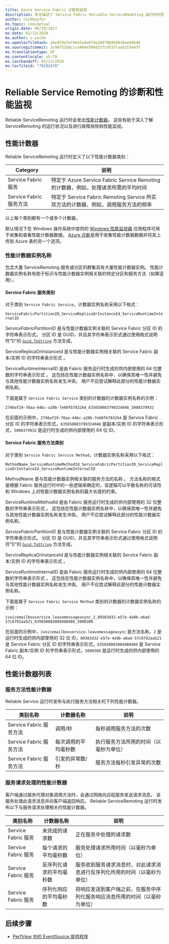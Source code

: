 ```yaml
---
title: Azure Service Fabric 诊断和监视
description: 本文描述了 Service Fabric Reliable ServiceRemoting 运行时的性能监视功能，例如由其发出的性能计数器。
author: rockboyfor
ms.topic: conceptual
origin.date: 06/29/2017
ms.date: 01/13/2020
ms.author: v-yeche
ms.openlocfilehash: a5e874e3ef96e5a4e074a28070b8b9818ee04b40
ms.sourcegitcommit: 3c98f52b6ccca469e598d327cd537caab2fde83f
ms.translationtype: HT
ms.contentlocale: zh-CN
ms.lasthandoff: 03/13/2020
ms.locfileid: "79292470"
---
```

# <a name="diagnostics-and-performance-monitoring-for-reliable-service-remoting"></a>Reliable Service Remoting 的诊断和性能监视
Reliable ServiceRemoting 运行时会发出[性能计数器](https://msdn.microsoft.com/library/system.diagnostics.performancecounter.aspx)。 这些有助于深入了解 ServiceRemoting 的运行状况以及进行故障排除和性能监视。

## <a name="performance-counters"></a>性能计数器
Reliable ServiceRemoting 运行时定义了以下性能计数器类别：

| Category | 说明 |
| --- | --- |
| Service Fabric 服务 |特定于 Azure Service Fabric Service Remoting 的计数器，例如，处理请求所需的平均时间 |
| Service Fabric 服务方法 |特定于 Service Fabric Remoting Service 所实现方法的计数器，例如，调用服务方法的频率 |

以上每个类别都有一个或多个计数器。

默认情况下在 Windows 操作系统中提供的 [Windows 性能监视器](https://technet.microsoft.com/library/cc749249.aspx) 应用程序可用于收集和查看性能计数器数据。 [Azure 诊断](../cloud-services/cloud-services-dotnet-diagnostics.md)是用于收集性能计数器数据并将其上传到 Azure 表的另一个选项。

### <a name="performance-counter-instance-names"></a>性能计数器实例名称
包含大量 ServiceRemoting 服务或分区的群集具有大量性能计数器实例。 性能计数器实例名称有助于标识与性能计数器实例相关联的特定分区和服务方法（如果适用）。

#### <a name="service-fabric-service-category"></a>Service Fabric 服务类别
对于类别 `Service Fabric Service`，计数器实例名称采用以下格式：

`ServiceFabricPartitionID_ServiceReplicaOrInstanceId_ServiceRuntimeInternalID`

*ServiceFabricPartitionID* 是与性能计数器实例关联的 Service Fabric 分区 ID 的字符串表示形式。 分区 ID 是 GUID，并且其字符串表示形式通过使用格式说明符“D”的 [`Guid.ToString`](https://msdn.microsoft.com/library/97af8hh4.aspx) 方法生成。

ServiceReplicaOrInstanceId 是与性能计数器实例相关联的 Service Fabric 副本/实例 ID 的字符串表示形式  。

ServiceRuntimeInternalID 是由 Fabric 服务运行时生成的供内部使用的 64 位整数的字符串表示形式  。 这包括在性能计数器实例名称中，以确保其唯一性并避免与其他性能计数器实例名称发生冲突。 用户不应尝试解释此部分的性能计数器实例名称。

下面是属于 `Service Fabric Service` 类别的计数器的计数器实例名称的示例：

`2740af29-78aa-44bc-a20b-7e60fb783264_635650083799324046_5008379932`

在前面的示例中，`2740af29-78aa-44bc-a20b-7e60fb783264` 是 Service Fabric 分区 ID 的字符串表示形式，`635650083799324046` 是副本/实例 ID 的字符串表示形式，`5008379932` 是运行时生成的供内部使用的 64 位 ID。

#### <a name="service-fabric-service-method-category"></a>Service Fabric 服务方法类别
对于类别 `Service Fabric Service Method`，计数器实例名称采用以下格式：

`MethodName_ServiceRuntimeMethodId_ServiceFabricPartitionID_ServiceReplicaOrInstanceId_ServiceRuntimeInternalID`

MethodName 是与性能计数器实例相关联的服务方法的名称  。 方法名称的格式是根据 Fabric 服务运行时中的一些逻辑来确定的，该逻辑可以平衡名称的可读性和 Windows 上对性能计数器实例名称的最大长度的约束。

ServiceRuntimeMethodId 是由 Fabric 服务运行时生成的供内部使用的 32 位整数的字符串表示形式  。 这包括在性能计数器实例名称中，以确保其唯一性并避免与其他性能计数器实例名称发生冲突。 用户不应尝试解释此部分的性能计数器实例名称。

*ServiceFabricPartitionID* 是与性能计数器实例关联的 Service Fabric 分区 ID 的字符串表示形式。 分区 ID 是 GUID，并且其字符串表示形式通过使用格式说明符“D”的 [`Guid.ToString`](https://msdn.microsoft.com/library/97af8hh4.aspx) 方法生成。

ServiceReplicaOrInstanceId 是与性能计数器实例相关联的 Service Fabric 副本/实例 ID 的字符串表示形式  。

ServiceRuntimeInternalID 是由 Fabric 服务运行时生成的供内部使用的 64 位整数的字符串表示形式  。 这包括在性能计数器实例名称中，以确保其唯一性并避免与其他性能计数器实例名称发生冲突。 用户不应尝试解释此部分的性能计数器实例名称。

下面是属于 `Service Fabric Service Method` 类别的计数器的计数器实例名称的示例：

`ivoicemailboxservice.leavemessageasync_2_89383d32-e57e-4a9b-a6ad-57c6792aa521_635650083804480486_5008380`

在前面的示例中，`ivoicemailboxservice.leavemessageasync` 是方法名称，`2` 是运行时生成的供内部使用的 32 位 ID，`89383d32-e57e-4a9b-a6ad-57c6792aa521` 是 Service Fabric 分区 ID 的字符串表示形式，`635650083804480486` 是 Service Fabric 副本/实例 ID 的字符串表示形式，`5008380` 是运行时生成的供内部使用的 64 位 ID。

## <a name="list-of-performance-counters"></a>性能计数器列表
### <a name="service-method-performance-counters"></a>服务方法性能计数器

Reliable Service 运行时发布与执行服务方法相关的下列性能计数器。

| 类别名称 | 计数器名称 | 说明 |
| --- | --- | --- |
| Service Fabric 服务方法 |调用/秒 |每秒调用服务方法的次数 |
| Service Fabric 服务方法 |每次调用的平均毫秒数 |执行服务方法所用的时间（以毫秒为单位） |
| Service Fabric 服务方法 |引发的异常数/秒 |服务方法每秒引发异常的次数 |

### <a name="service-request-processing-performance-counters"></a>服务请求处理的性能计数器
客户端通过服务代理对象调用方法时，会通过网络向远程服务发送请求消息。 该服务处理此请求消息并向客户端返回响应。 Reliable ServiceRemoting 运行时发布以下与服务请求处理相关的性能计数器。

| 类别名称 | 计数器名称 | 说明 |
| --- | --- | --- |
| Service Fabric 服务 |未完成的请求数 |正在服务中处理的请求数 |
| Service Fabric 服务 |每个请求的平均毫秒数 |服务处理请求所用时间（以毫秒为单位） |
| Service Fabric 服务 |反序列化请求的平均毫秒数 |服务收到服务请求消息时，对此请求消息进行反序列化所用的时间（以毫秒为单位） |
| Service Fabric 服务 |序列化响应的平均毫秒数 |将响应发送到客户端之前，在服务中序列化服务响应消息所用的时间（以毫秒为单位） |

## <a name="next-steps"></a>后续步骤

<!-- Not Available on * [Sample code](https://azure.microsoft.com/resources/samples/?service=service-fabric&sort=0)-->

* [PerfView 中的 EventSource 提供程序](https://blogs.msdn.microsoft.com/vancem/2012/07/09/introduction-tutorial-logging-etw-events-in-c-system-diagnostics-tracing-eventsource/)

<!-- Update_Description: update meta properties, wording update -->

